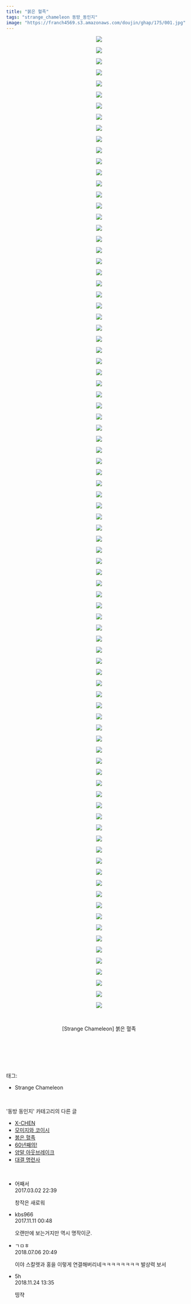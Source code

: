 ```yaml
---
title: "붉은 혈족"
tags: "strange_chameleon 동방_동인지"
image: "https://franch4569.s3.amazonaws.com/doujin/ghap/175/001.jpg"
---
```

<div class="article">
<p style="text-align: center; clear: none; float: none;"><img src="{{ site.imgserver2 }}/ghap/175/001.jpg"/></p>
<p style="text-align: center; clear: none; float: none;"><img src="{{ site.imgserver2 }}/ghap/175/002.jpg"/></p>
<p style="text-align: center; clear: none; float: none;"><img src="{{ site.imgserver2 }}/ghap/175/003.jpg"/></p>
<p style="text-align: center; clear: none; float: none;"><img src="{{ site.imgserver2 }}/ghap/175/004.jpg"/></p>
<p style="text-align: center; clear: none; float: none;"><img src="{{ site.imgserver2 }}/ghap/175/005.jpg"/></p>
<p style="text-align: center; clear: none; float: none;"><img src="{{ site.imgserver2 }}/ghap/175/006.jpg"/></p>
<p style="text-align: center; clear: none; float: none;"><img src="{{ site.imgserver2 }}/ghap/175/007.jpg"/></p>
<p style="text-align: center; clear: none; float: none;"><img src="{{ site.imgserver2 }}/ghap/175/008.jpg"/></p>
<p style="text-align: center; clear: none; float: none;"><img src="{{ site.imgserver2 }}/ghap/175/009.jpg"/></p>
<p style="text-align: center; clear: none; float: none;"><img src="{{ site.imgserver2 }}/ghap/175/010.jpg"/></p>
<p style="text-align: center; clear: none; float: none;"><img src="{{ site.imgserver2 }}/ghap/175/011.jpg"/></p>
<p style="text-align: center; clear: none; float: none;"><img src="{{ site.imgserver2 }}/ghap/175/012.jpg"/></p>
<p style="text-align: center; clear: none; float: none;"><img src="{{ site.imgserver2 }}/ghap/175/013.jpg"/></p>
<p style="text-align: center; clear: none; float: none;"><img src="{{ site.imgserver2 }}/ghap/175/014.jpg"/></p>
<p style="text-align: center; clear: none; float: none;"><img src="{{ site.imgserver2 }}/ghap/175/015.jpg"/></p>
<p style="text-align: center; clear: none; float: none;"><img src="{{ site.imgserver2 }}/ghap/175/016.jpg"/></p>
<p style="text-align: center; clear: none; float: none;"><img src="{{ site.imgserver2 }}/ghap/175/017.jpg"/></p>
<p style="text-align: center; clear: none; float: none;"><img src="{{ site.imgserver2 }}/ghap/175/018.jpg"/></p>
<p style="text-align: center; clear: none; float: none;"><img src="{{ site.imgserver2 }}/ghap/175/019.jpg"/></p>
<p style="text-align: center; clear: none; float: none;"><img src="{{ site.imgserver2 }}/ghap/175/020.jpg"/></p>
<p style="text-align: center; clear: none; float: none;"><img src="{{ site.imgserver2 }}/ghap/175/021.jpg"/></p>
<p style="text-align: center; clear: none; float: none;"><img src="{{ site.imgserver2 }}/ghap/175/022.jpg"/></p>
<p style="text-align: center; clear: none; float: none;"><img src="{{ site.imgserver2 }}/ghap/175/023.jpg"/></p>
<p style="text-align: center; clear: none; float: none;"><img src="{{ site.imgserver2 }}/ghap/175/024.jpg"/></p>
<p style="text-align: center; clear: none; float: none;"><img src="{{ site.imgserver2 }}/ghap/175/025.jpg"/></p>
<p style="text-align: center; clear: none; float: none;"><img src="{{ site.imgserver2 }}/ghap/175/026.jpg"/></p>
<p style="text-align: center; clear: none; float: none;"><img src="{{ site.imgserver2 }}/ghap/175/027.jpg"/></p>
<p style="text-align: center; clear: none; float: none;"><img src="{{ site.imgserver2 }}/ghap/175/028.jpg"/></p>
<p style="text-align: center; clear: none; float: none;"><img src="{{ site.imgserver2 }}/ghap/175/029.jpg"/></p>
<p style="text-align: center; clear: none; float: none;"><img src="{{ site.imgserver2 }}/ghap/175/030.jpg"/></p>
<p style="text-align: center; clear: none; float: none;"><img src="{{ site.imgserver2 }}/ghap/175/031.jpg"/></p>
<p style="text-align: center; clear: none; float: none;"><img src="{{ site.imgserver2 }}/ghap/175/032.jpg"/></p>
<p style="text-align: center; clear: none; float: none;"><img src="{{ site.imgserver2 }}/ghap/175/033.jpg"/></p>
<p style="text-align: center; clear: none; float: none;"><img src="{{ site.imgserver2 }}/ghap/175/034.jpg"/></p>
<p style="text-align: center; clear: none; float: none;"><img src="{{ site.imgserver2 }}/ghap/175/035.jpg"/></p>
<p style="text-align: center; clear: none; float: none;"><img src="{{ site.imgserver2 }}/ghap/175/036.jpg"/></p>
<p style="text-align: center; clear: none; float: none;"><img src="{{ site.imgserver2 }}/ghap/175/037.jpg"/></p>
<p style="text-align: center; clear: none; float: none;"><img src="{{ site.imgserver2 }}/ghap/175/038.jpg"/></p>
<p style="text-align: center; clear: none; float: none;"><img src="{{ site.imgserver2 }}/ghap/175/039.jpg"/></p>
<p style="text-align: center; clear: none; float: none;"><img src="{{ site.imgserver2 }}/ghap/175/040.jpg"/></p>
<p style="text-align: center; clear: none; float: none;"><img src="{{ site.imgserver2 }}/ghap/175/041.jpg"/></p>
<p style="text-align: center; clear: none; float: none;"><img src="{{ site.imgserver2 }}/ghap/175/042.jpg"/></p>
<p style="text-align: center; clear: none; float: none;"><img src="{{ site.imgserver2 }}/ghap/175/043.jpg"/></p>
<p style="text-align: center; clear: none; float: none;"><img src="{{ site.imgserver2 }}/ghap/175/044.jpg"/></p>
<p style="text-align: center; clear: none; float: none;"><img src="{{ site.imgserver2 }}/ghap/175/045.jpg"/></p>
<p style="text-align: center; clear: none; float: none;"><img src="{{ site.imgserver2 }}/ghap/175/046.jpg"/></p>
<p style="text-align: center; clear: none; float: none;"><img src="{{ site.imgserver2 }}/ghap/175/047.jpg"/></p>
<p style="text-align: center; clear: none; float: none;"><img src="{{ site.imgserver2 }}/ghap/175/048.jpg"/></p>
<p style="text-align: center; clear: none; float: none;"><img src="{{ site.imgserver2 }}/ghap/175/049.jpg"/></p>
<p style="text-align: center; clear: none; float: none;"><img src="{{ site.imgserver2 }}/ghap/175/050.jpg"/></p>
<p style="text-align: center; clear: none; float: none;"><img src="{{ site.imgserver2 }}/ghap/175/051.jpg"/></p>
<p style="text-align: center; clear: none; float: none;"><img src="{{ site.imgserver2 }}/ghap/175/052.jpg"/></p>
<p style="text-align: center; clear: none; float: none;"><img src="{{ site.imgserver2 }}/ghap/175/053.jpg"/></p>
<p style="text-align: center; clear: none; float: none;"><img src="{{ site.imgserver2 }}/ghap/175/054.jpg"/></p>
<p style="text-align: center; clear: none; float: none;"><img src="{{ site.imgserver2 }}/ghap/175/055.jpg"/></p>
<p style="text-align: center; clear: none; float: none;"><img src="{{ site.imgserver2 }}/ghap/175/056.jpg"/></p>
<p style="text-align: center; clear: none; float: none;"><img src="{{ site.imgserver2 }}/ghap/175/057.jpg"/></p>
<p style="text-align: center; clear: none; float: none;"><img src="{{ site.imgserver2 }}/ghap/175/058.jpg"/></p>
<p style="text-align: center; clear: none; float: none;"><img src="{{ site.imgserver2 }}/ghap/175/059.jpg"/></p>
<p style="text-align: center; clear: none; float: none;"><img src="{{ site.imgserver2 }}/ghap/175/060.jpg"/></p>
<p style="text-align: center; clear: none; float: none;"><img src="{{ site.imgserver2 }}/ghap/175/061.jpg"/></p>
<p style="text-align: center; clear: none; float: none;"><img src="{{ site.imgserver2 }}/ghap/175/062.jpg"/></p>
<p style="text-align: center; clear: none; float: none;"><img src="{{ site.imgserver2 }}/ghap/175/063.jpg"/></p>
<p style="text-align: center; clear: none; float: none;"><img src="{{ site.imgserver2 }}/ghap/175/064.jpg"/></p>
<p style="text-align: center; clear: none; float: none;"><img src="{{ site.imgserver2 }}/ghap/175/065.jpg"/></p>
<p style="text-align: center; clear: none; float: none;"><img src="{{ site.imgserver2 }}/ghap/175/066.jpg"/></p>
<p style="text-align: center; clear: none; float: none;"><img src="{{ site.imgserver2 }}/ghap/175/067.jpg"/></p>
<p style="text-align: center; clear: none; float: none;"><img src="{{ site.imgserver2 }}/ghap/175/068.jpg"/></p>
<p style="text-align: center; clear: none; float: none;"><img src="{{ site.imgserver2 }}/ghap/175/069.jpg"/></p>
<p style="text-align: center; clear: none; float: none;"><img src="{{ site.imgserver2 }}/ghap/175/070.jpg"/></p>
<p style="text-align: center; clear: none; float: none;"><img src="{{ site.imgserver2 }}/ghap/175/071.jpg"/></p>
<p style="text-align: center; clear: none; float: none;"><img src="{{ site.imgserver2 }}/ghap/175/072.jpg"/></p>
<p style="text-align: center; clear: none; float: none;"><img src="{{ site.imgserver2 }}/ghap/175/073.jpg"/></p>
<p style="text-align: center; clear: none; float: none;"><img src="{{ site.imgserver2 }}/ghap/175/074.jpg"/></p>
<p style="text-align: center; clear: none; float: none;"><img src="{{ site.imgserver2 }}/ghap/175/075.jpg"/></p>
<p style="text-align: center; clear: none; float: none;"><img src="{{ site.imgserver2 }}/ghap/175/076.jpg"/></p>
<p style="text-align: center; clear: none; float: none;"><img src="{{ site.imgserver2 }}/ghap/175/077.jpg"/></p>
<p style="text-align: center; clear: none; float: none;"><img src="{{ site.imgserver2 }}/ghap/175/078.jpg"/></p>
<p style="text-align: center; clear: none; float: none;"><img src="{{ site.imgserver2 }}/ghap/175/079.jpg"/></p>
<p style="text-align: center; clear: none; float: none;"><img src="{{ site.imgserver2 }}/ghap/175/080.jpg"/></p>
<p style="text-align: center; clear: none; float: none;"><img src="{{ site.imgserver2 }}/ghap/175/081.jpg"/></p>
<p style="text-align: center; clear: none; float: none;"><img src="{{ site.imgserver2 }}/ghap/175/082.jpg"/></p>
<p style="text-align: center; clear: none; float: none;"><img src="{{ site.imgserver2 }}/ghap/175/083.jpg"/></p>
<p style="text-align: center; clear: none; float: none;"><img src="{{ site.imgserver2 }}/ghap/175/084.jpg"/></p>
<p style="text-align: center; clear: none; float: none;"><img src="{{ site.imgserver2 }}/ghap/175/085.jpg"/></p>
<p style="text-align: center; clear: none; float: none;"><img src="{{ site.imgserver2 }}/ghap/175/086.jpg"/></p>
<p style="text-align: center; clear: none; float: none;"><img src="{{ site.imgserver2 }}/ghap/175/087.jpg"/></p>
<p style="text-align: center; clear: none; float: none;"><img src="{{ site.imgserver2 }}/ghap/175/088.jpg"/></p>
<p style="text-align: center; clear: none; float: none;"><br/></p>
<p style="text-align: center; clear: none; float: none;">[Strange Chameleon] 붉은 혈족</p>
<p style="text-align: center; clear: none; float: none;"><br/></p>
<p><br/></p>
</div><br/>
<div class="tagTrail">
<p>태그: </p>
<ul>
<li>Strange Chameleon</li>
</ul>
</div><br/>
<div class="another">
<p>'동방 동인지' 카테고리의 다른 글</p>
<ul>
<li><a href="/ghap_177">X-CHEN</a></li>
<li><a href="/ghap_176">모미지와 코이시</a></li>
<li><a href="/ghap_175">붉은 혈족</a></li>
<li><a href="/ghap_174">60년째의!</a></li>
<li><a href="/ghap_173">양말 아웃브레이크</a></li>
<li><a href="/ghap_172">대결 명련사</a></li>
</ul>
</div><br/>
<div class="cb_module cb_fluid">
<div class="cb_wrt cb_profile">
<div class="comment">
<ul>
<li class="cb_thumb_off" id="comment14929762">
<div class="cb_comment_area">
<div class="cb_info_area">
<div class="cb_section">
<span class="cb_nick_name">어째서</span>
</div>
<div class="cb_section">
<span class="cb_date">2017.03.02 22:39 </span>
</div>
</div>
<div class="cb_dsc_comment">
<p class="cb_dsc">
											창작은 새로워
										</p>
</div>
</div></li>
<li class="cb_thumb_off" id="comment15126941">
<div class="cb_comment_area">
<div class="cb_info_area">
<div class="cb_section">
<span class="cb_nick_name">kbs966</span>
</div>
<div class="cb_section">
<span class="cb_date">2017.11.11 00:48 </span>
</div>
</div>
<div class="cb_dsc_comment">
<p class="cb_dsc">
											오랜만에 보는거지만 역시 명작이군.
										</p>
</div>
</div></li>
<li class="cb_thumb_off" id="comment15281647">
<div class="cb_comment_area">
<div class="cb_info_area">
<div class="cb_section">
<span class="cb_nick_name">ㄱㅁㅎ</span>
</div>
<div class="cb_section">
<span class="cb_date">2018.07.06 20:49 </span>
</div>
</div>
<div class="cb_dsc_comment">
<p class="cb_dsc">
											이야 스칼렛과 홍을 이렇게 연결해버리네ㅋㅋㅋㅋㅋㅋㅋㅋ 발상력 보서
										</p>
</div>
</div></li>
<li class="cb_thumb_off" id="comment15377791">
<div class="cb_comment_area">
<div class="cb_info_area">
<div class="cb_section">
<span class="cb_nick_name">5h</span>
</div>
<div class="cb_section">
<span class="cb_date">2018.11.24 13:35 </span>
</div>
</div>
<div class="cb_dsc_comment">
<p class="cb_dsc">
											띵쟉<br/>
</p>
</div>
</div></li>
</ul>
</div>
</div><!-- commentList close -->
</div><br/>

